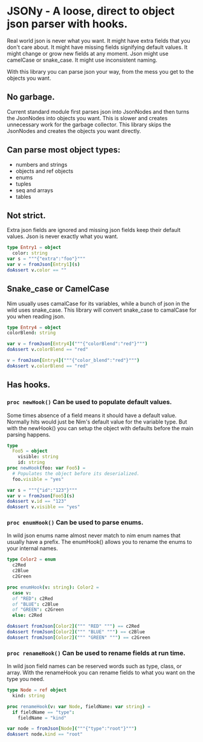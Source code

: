 # JSONy - A loose, direct to object json parser with hooks.

Real world json is never what you want. It might have extra fields that you don't care about. It might have missing fields signifying default values. It might change or grow new fields at any moment. Json might use camelCase or snake_case. It might use inconsistent naming.

With this library you can parse json your way, from the mess you get to the objects you want.

## No garbage.

Current standard module first parses json into JsonNodes and then turns the JsonNodes into objects you want. This is slower and creates unnecessary work for the garbage collector. This library skips the JsonNodes and creates the objects you want directly.

## Can parse most object types:

* numbers and strings
* objects and ref objects
* enums
* tuples
* seq and arrays
* tables

## Not strict.

Extra json fields are ignored and missing json fields keep their default values. Json is never exactly what you want.

```nim
type Entry1 = object
  color: string
var s = """{"extra":"foo"}"""
var v = fromJson[Entry1](s)
doAssert v.color == ""
```

## Snake_case or CamelCase

Nim usually uses camalCase for its variables, while a bunch of json in the wild uses snake_case. This library will convert snake_case to camalCase for you when reading json.

```nim
type Entry4 = object
colorBlend: string

var v = fromJson[Entry4]("""{"colorBlend":"red"}""")
doAssert v.colorBlend == "red"

v = fromJson[Entry4]("""{"color_blend":"red"}""")
doAssert v.colorBlend == "red"
```

## Has hooks.

### `proc newHook()` Can be used to populate default values.

Some times absence of a field means it should have a default value. Normally hits would just be Nim's default value for the variable type. But with the newHook() you can setup the object with defaults before the main parsing happens.

```nim
type
  Foo5 = object
    visible: string
    id: string
proc newHook(foo: var Foo5) =
  # Populates the object before its deserialized.
  foo.visible = "yes"

var s = """{"id":"123"}"""
var v = fromJson[Foo5](s)
doAssert v.id == "123"
doAssert v.visible == "yes"
```

### `proc enumHook()` Can be used to parse enums.

In wild json enums name almost never match to nim enum names that usually have a prefix. The enumHook() allows you to rename the enums to your internal names.

```nim
type Color2 = enum
  c2Red
  c2Blue
  c2Green

proc enumHook(v: string): Color2 =
  case v:
  of "RED": c2Red
  of "BLUE": c2Blue
  of "GREEN": c2Green
  else: c2Red

doAssert fromJson[Color2](""" "RED" """) == c2Red
doAssert fromJson[Color2](""" "BLUE" """) == c2Blue
doAssert fromJson[Color2](""" "GREEN" """) == c2Green
```

### `proc renameHook()` Can be used to rename fields at run time.

In wild json field names can be reserved words such as type, class, or array. With the renameHook you can rename fields to what you want on the type you need.

```nim
type Node = ref object
  kind: string

proc renameHook(v: var Node, fieldName: var string) =
  if fieldName == "type":
    fieldName = "kind"

var node = fromJson[Node]("""{"type":"root"}""")
doAssert node.kind == "root"
```
